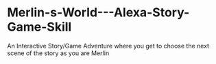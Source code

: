 # Merlin-s-World---Alexa-Story-Game-Skill
An Interactive Story/Game Adventure where you get to choose the next scene of the story as you are Merlin

